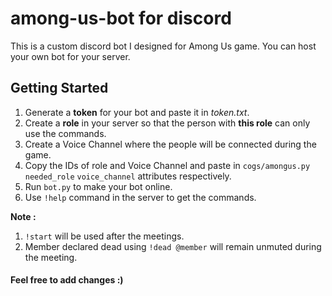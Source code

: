 # among-us-bot for discord
This is a custom discord bot I designed for Among Us game. You can host your own bot for your server.

## Getting Started
1. Generate a **token** for your bot and paste it in *token.txt*.
2. Create a **role** in your server so that the person with **this role** can only use the commands.
3. Create a Voice Channel where the people will be connected during the game.
4. Copy the IDs of role and Voice Channel and paste in `cogs/amongus.py` `needed_role` `voice_channel` attributes respectively.
5. Run `bot.py` to make your bot online.
6. Use `!help` command in the server to get the commands.

**Note :** 
1. `!start` will be used after the meetings.
2. Member declared dead using `!dead @member` will remain unmuted during the meeting. 


#### Feel free to add changes :)

